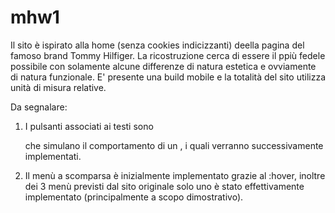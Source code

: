 # mhw1
Il sito è ispirato alla home (senza cookies indicizzanti) deella pagina del famoso brand Tommy Hilfiger.
La ricostruzione cerca di essere il ppiù fedele possibile con solamente alcune differenze di natura estetica e ovviamente di natura funzionale.
E' presente una build mobile e la totalità del sito utilizza unità di misura relative.

Da segnalare: 
1) I pulsanti associati ai testi sono <p> che simulano il comportamento di un <a>, i quali verranno successivamente implementati.
2) Il menù a scomparsa è inizialmente implementato grazie al :hover, inoltre dei 3 menù previsti dal sito originale solo uno è stato effettivamente implementato (principalmente a scopo dimostrativo).
